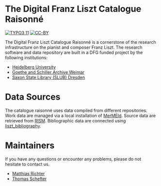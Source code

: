 The Digital Franz Liszt Catalogue Raisonné
==========================================

[![TYPO3 11](https://img.shields.io/badge/TYPO3-11-orange.svg)](https://get.typo3.org/version/11)
[![CC-BY](https://img.shields.io/github/license/dikastes/liszt_catalograisonne)](https://github.com/dikastes/liszt_catlograisonne/blob/main/LICENSE)

The Digital Franz Liszt Catalogue Raisonné is a cornerstone of the research infrastructure on the pianist and composer Franz Liszt.
The research software and data repository are built in a DFG funded project by the following institutions:

- [Heidelberg University](https://uni-heidelberg.de)
- [Goethe and Schiller Archive Weimar](https://klassik-stiftung.de)
- [Saxon State Library (SLUB) Dresden](https://slub-dresden.de)

# Data Sources

The catalogue raisonné uses data compiled from different repositories.
Work data are managed via a local installation of [MerMEId](https://github.com/Edirom/MerMEId).
Source data are retrieved from [RISM](https://rism.info).
Bibliographic data are connected using [liszt_bibliography](https://github.com/dikastes/liszt_bibliography).

# Maintainers

If you have any questions or encounter any problems, please do not hesitate to contact us.
- [Matthias Richter](https://github.com/dikastes)
- [Thomas Schefter](https://github.com/thomas-sc)
